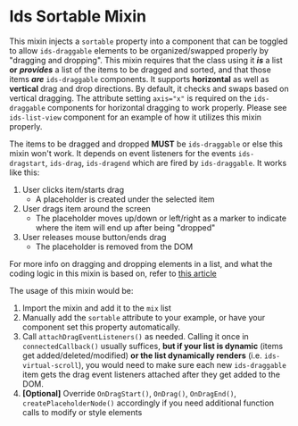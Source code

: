 # Ids Sortable Mixin

This mixin injects a `sortable` property into a component that can be toggled to allow `ids-draggable` elements to be organized/swapped properly by "dragging and dropping". This mixin requires that the class using it ***is*** a list **or** ***provides*** a list of the items to be dragged and sorted, and that those items ***are*** `ids-draggable` components. It supports **horizontal** as well as **vertical** drag and drop directions. By default, it checks and swaps based on vertical dragging. The attribute setting `axis="x"` is required on the `ids-draggable` components for horizontal dragging to work properly. Please see `ids-list-view` component for an example of how it utilizes this mixin properly.

The items to be dragged and dropped **MUST** be `ids-draggable` or else this mixin won't work. It depends on event listeners for the events `ids-dragstart`, `ids-drag`, `ids-dragend` which are fired by `ids-draggable`. It works like this:

1. User clicks item/starts drag
   - A placeholder is created under the selected item
2. User drags item around the screen
   - The placeholder moves up/down or left/right as a marker to indicate where the item will end up after being "dropped"
3. User releases mouse button/ends drag
   - The placeholder is removed from the DOM

For more info on dragging and dropping elements in a list, and what the coding logic in this mixin is based on, refer to [this article](https://htmldom.dev/drag-and-drop-element-in-a-list/)

The usage of this mixin would be:

1. Import the mixin and add it to the `mix` list
1. Manually add the `sortable` attribute to your example, or have your component set this property automatically.
1. Call `attachDragEventListeners()` as needed. Calling it once in `connectedCallback()` usually suffices, **but if your list is dynamic** (items get added/deleted/modified) **or the list dynamically renders** (i.e. `ids-virtual-scroll`), you would need to make sure each new `ids-draggable` item gets the drag event listeners attached after they get added to the DOM.
1. **[Optional]** Override `OnDragStart()`, `OnDrag()`, `OnDragEnd()`, `createPlaceholderNode()` accordingly if you need additional function calls to modify or style elements
